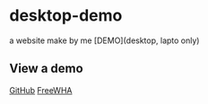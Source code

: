 # desktop-demo
a website make by me [DEMO](desktop, lapto only)

## View a demo
[GitHub](https://tester-9e.github.io/desktop-demo/)
[FreeWHA](https://ppzh0.freevar.com/test/desktop-demo)
